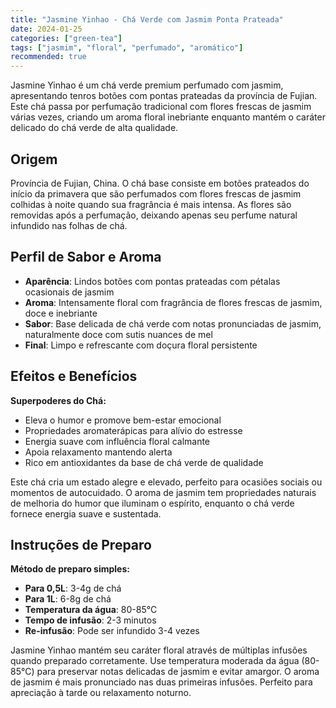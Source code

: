 ```yaml
---
title: "Jasmine Yinhao - Chá Verde com Jasmim Ponta Prateada"
date: 2024-01-25
categories: ["green-tea"]
tags: ["jasmim", "floral", "perfumado", "aromático"]
recommended: true
---
```


Jasmine Yinhao é um chá verde premium perfumado com jasmim, apresentando tenros botões com pontas prateadas da província de Fujian. Este chá passa por perfumação tradicional com flores frescas de jasmim várias vezes, criando um aroma floral inebriante enquanto mantém o caráter delicado do chá verde de alta qualidade.

## Origem

Província de Fujian, China. O chá base consiste em botões prateados do início da primavera que são perfumados com flores frescas de jasmim colhidas à noite quando sua fragrância é mais intensa. As flores são removidas após a perfumação, deixando apenas seu perfume natural infundido nas folhas de chá.

## Perfil de Sabor e Aroma

- **Aparência**: Lindos botões com pontas prateadas com pétalas ocasionais de jasmim
- **Aroma**: Intensamente floral com fragrância de flores frescas de jasmim, doce e inebriante
- **Sabor**: Base delicada de chá verde com notas pronunciadas de jasmim, naturalmente doce com sutis nuances de mel
- **Final**: Limpo e refrescante com doçura floral persistente

## Efeitos e Benefícios

**Superpoderes do Chá:**
- Eleva o humor e promove bem-estar emocional
- Propriedades aromaterápicas para alívio do estresse
- Energia suave com influência floral calmante
- Apoia relaxamento mantendo alerta
- Rico em antioxidantes da base de chá verde de qualidade

Este chá cria um estado alegre e elevado, perfeito para ocasiões sociais ou momentos de autocuidado. O aroma de jasmim tem propriedades naturais de melhoria do humor que iluminam o espírito, enquanto o chá verde fornece energia suave e sustentada.

## Instruções de Preparo

**Método de preparo simples:**
- **Para 0,5L**: 3-4g de chá
- **Para 1L**: 6-8g de chá
- **Temperatura da água**: 80-85°C
- **Tempo de infusão**: 2-3 minutos
- **Re-infusão**: Pode ser infundido 3-4 vezes

Jasmine Yinhao mantém seu caráter floral através de múltiplas infusões quando preparado corretamente. Use temperatura moderada da água (80-85°C) para preservar notas delicadas de jasmim e evitar amargor. O aroma de jasmim é mais pronunciado nas duas primeiras infusões. Perfeito para apreciação à tarde ou relaxamento noturno.
